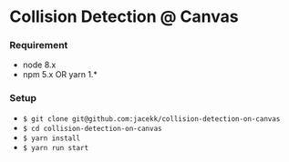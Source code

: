 # Collision Detection @ Canvas

### Requirement

- node 8.x
- npm 5.x OR yarn 1.*

### Setup

- `$ git clone git@github.com:jacekk/collision-detection-on-canvas`
- `$ cd collision-detection-on-canvas`
- `$ yarn install`
- `$ yarn run start`
